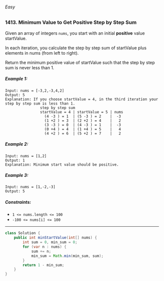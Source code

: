 ###### Easy

### 1413. Minimum Value to Get Positive Step by Step Sum

Given an array of integers `nums`, you start with an initial **positive** value startValue.

In each iteration, you calculate the step by step sum of startValue plus elements in nums (from left to right).

Return the minimum positive value of startValue such that the step by step sum is never less than 1.

 

##### Example 1:
```
Input: nums = [-3,2,-3,4,2]
Output: 5
Explanation: If you choose startValue = 4, in the third iteration your step by step sum is less than 1.
                step by step sum
                startValue = 4 | startValue = 5 | nums
                  (4 -3 ) = 1  | (5 -3 ) = 2    |  -3
                  (1 +2 ) = 3  | (2 +2 ) = 4    |   2
                  (3 -3 ) = 0  | (4 -3 ) = 1    |  -3
                  (0 +4 ) = 4  | (1 +4 ) = 5    |   4
                  (4 +2 ) = 6  | (5 +2 ) = 7    |   2
```
##### Example 2:
```
Input: nums = [1,2]
Output: 1
Explanation: Minimum start value should be positive. 
```
##### Example 3:
```
Input: nums = [1,-2,-3]
Output: 5
``` 

##### Constraints:

- `1 <= nums.length <= 100`
- `-100 <= nums[i] <= 100`

***

```java
class Solution {
    public int minStartValue(int[] nums) {
        int sum = 0, min_sum = 0;
        for (var n : nums) {
            sum += n;
            min_sum = Math.min(min_sum, sum);
        }
        return 1 - min_sum;
    }
}
```
